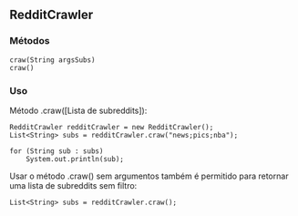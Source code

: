 ## RedditCrawler


### Métodos

``craw(String argsSubs)``\
``craw()``

### Uso

Método .craw([Lista de subreddits]):
```
RedditCrawler redditCrawler = new RedditCrawler();
List<String> subs = redditCrawler.craw("news;pics;nba");

for (String sub : subs)
    System.out.println(sub);
```

Usar o método .craw() sem argumentos também é permitido para retornar uma lista de subreddits sem filtro:
```
List<String> subs = redditCrawler.craw();
```
